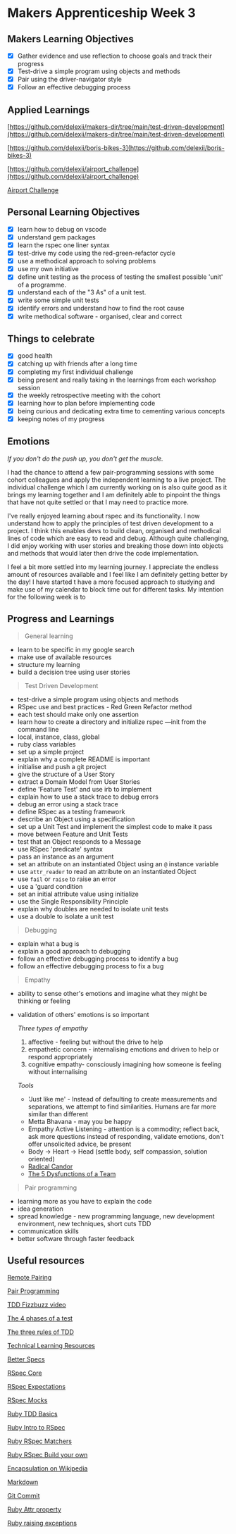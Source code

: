 # Makers Apprenticeship Week 3

## Makers Learning Objectives

- [x] Gather evidence and use reflection to choose goals and track their progress
- [x] Test-drive a simple program using objects and methods
- [x] Pair using the driver-navigator style
- [x] Follow an effective debugging process

## Applied Learnings

[https://github.com/delexii/makers-dir/tree/main/test-driven-development](https://github.com/delexii/makers-dir/tree/main/test-driven-development)

[https://github.com/delexii/boris-bikes-3](https://github.com/delexii/boris-bikes-3)

[https://github.com/delexii/airport_challenge](https://github.com/delexii/airport_challenge)

[Airport Challenge ](https://www.notion.so/Airport-Challenge-7aa85484f4024050869a069380564095)

## Personal Learning Objectives

- [x] learn how to debug on vscode
- [x] understand gem packages
- [x] learn the rspec one liner syntax
- [x] test-drive my code using the red-green-refactor cycle
- [x] use a methodical approach to solving problems
- [x] use my own initiative
- [x] define unit testing as the process of testing the smallest possible 'unit' of a programme.
- [x] understand each of the "3 As" of a unit test.
- [x] write some simple unit tests
- [x] identify errors and understand how to find the root cause
- [x] write methodical software - organised, clear and correct

## Things to celebrate

- [x] good health
- [x] catching up with friends after a long time
- [x] completing my first individual challenge
- [x] being present and really taking in the learnings from each workshop session
- [x] the weekly retrospective meeting with the cohort
- [x] learning how to plan before implementing code
- [x] being curious and dedicating extra time to cementing various concepts
- [x] keeping notes of my progress

## Emotions

_If you don't do the push up, you don't get the muscle._

I had the chance to attend a few pair-programming sessions with some cohort colleagues and apply the independent learning to a live project. The individual challenge which I am currently working on is also quite good as it brings my learning together and I am definitely able to pinpoint the things that have not quite settled or that I may need to practice more.

I've really enjoyed learning about rspec and its functionality. I now understand how to apply the principles of test driven development to a project. I think this enables devs to build clean, organised and methodical lines of code which are easy to read and debug. Although quite challenging, I did enjoy working with user stories and breaking those down into objects and methods that would later then drive the code implementation.

I feel a bit more settled into my learning journey. I appreciate the endless amount of resources available and I feel like I am definitely getting better by the day! I have started t have a more focused approach to studying and make use of my calendar to block time out for different tasks. My intention for the following week is to

## Progress and Learnings

> General learning

- learn to be specific in my google search
- make use of available resources
- structure my learning
- build a decision tree using user stories

> Test Driven Development

- test-drive a simple program using objects and methods
- RSpec use and best practices - Red Green Refactor method
- each test should make only one assertion
- learn how to create a directory and initialize rspec —init from the command line
- local, instance, class, global
- ruby class variables
- set up a simple project
- explain why a complete README is important
- initialise and push a git project
- give the structure of a User Story
- extract a Domain Model from User Stories
- define 'Feature Test' and use irb to implement
- explain how to use a stack trace to debug errors
- debug an error using a stack trace
- define RSpec as a testing framework
- describe an Object using a specification
- set up a Unit Test and implement the simplest code to make it pass
- move between Feature and Unit Tests
- test that an Object responds to a Message
- use RSpec 'predicate' syntax
- pass an instance as an argument
- set an attribute on an instantiated Object using an `@` instance variable
- use `attr_reader` to read an attribute on an instantiated Object
- use `fail` or `raise` to raise an error
- use a 'guard condition
- set an initial attribute value using initialize
- use the Single Responsibility Principle
- explain why doubles are needed to isolate unit tests
- use a double to isolate a unit test

> Debugging

- explain what a bug is
- explain a good approach to debugging
- follow an effective debugging process to identify a bug
- follow an effective debugging process to fix a bug

> Empathy

- ability to sense other's emotions and imagine what they might be thinking or feeling
- validation of others' emotions is so important

  _Three types of empathy_

  1. affective - feeling but without the drive to help
  2. empathetic concern - internalising emotions and driven to help or respond appropriately
  3. cognitive empathy- consciously imagining how someone is feeling without internalising

  _Tools_

  - 'Just like me' - Instead of defaulting to create measurements and separations, we attempt to find similarities. Humans are far more similar than different
  - Metta Bhavana - may you be happy
  - Empathy Active Listening - attention is a commodity; reflect back, ask more questions instead of responding, validate emotions, don't offer unsolicited advice, be present
  - Body → Heart → Head (settle body, self compassion, solution oriented)
  - [Radical Candor](https://www.amazon.co.uk/dp/B01LW1LESC/ref=dp-kindle-redirect?_encoding=UTF8&btkr=1)
  - [The 5 Dysfunctions of a Team](https://www.amazon.co.uk/Five-Dysfunctions-Team-Leadership-Lencioni/dp/0787960756)

> Pair programming

- learning more as you have to explain the code
- idea generation
- spread knowledge - new programming language, new development environment, new techniques, short cuts TDD
- communication skills
- better software through faster feedback

## Useful resources

[Remote Pairing](https://github.com/makersacademy/course/blob/66cd7a891a601f0a59b4670321bde10898d081eb/pills/remote-pairing.md)

[Pair Programming](https://www.youtube.com/watch?v=Yq1qgWvSIdI)

[TDD Fizzbuzz video](https://www.youtube.com/watch?v=y84suGhKVmg)

[The 4 phases of a test](https://thoughtbot.com/blog/four-phase-test)

[The three rules of TDD](https://www.notion.so/a0ea5cba323d945625141e0c98238c64)

[Technical Learning Resources](https://airtable.com/shrtZmDUTQmQFdaZV/tblokmw6yNUO75ge6)

[Better Specs](https://www.betterspecs.org/)

[RSpec Core](https://relishapp.com/rspec/rspec-core/docs)

[RSpec Expectations](https://relishapp.com/rspec/rspec-expectations/docs/)

[RSpec Mocks](https://relishapp.com/rspec/rspec-mocks/v/3-2/docs)

[Ruby TDD Basics](https://www.youtube.com/watch?v=K6RPMhcRICE&t=6s)

[Ruby Intro to RSpec](https://www.youtube.com/watch?v=yP4Fxg0Tdos)

[Ruby RSpec Matchers](https://www.youtube.com/watch?v=10OJPX0A85w)

[Ruby RSpec Build your own](https://www.youtube.com/watch?v=2FZmtZfNj8o)

[Encapsulation on Wikipedia](https://en.wikipedia.org/wiki/Encapsulation_%28computer_programming%29)

[Markdown](https://www.markdownguide.org/cheat-sheet/)

[Git Commit](https://chris.beams.io/posts/git-commit/)

[Ruby Attr property](https://www.rubyguides.com/2018/11/attr_accessor/)

[Ruby raising exceptions](https://www.youtube.com/watch?v=OvLJmkeq6Bc)
